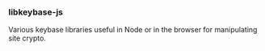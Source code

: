 
### libkeybase-js

Various keybase libraries useful in Node or in the browser for manipulating
site crypto.
